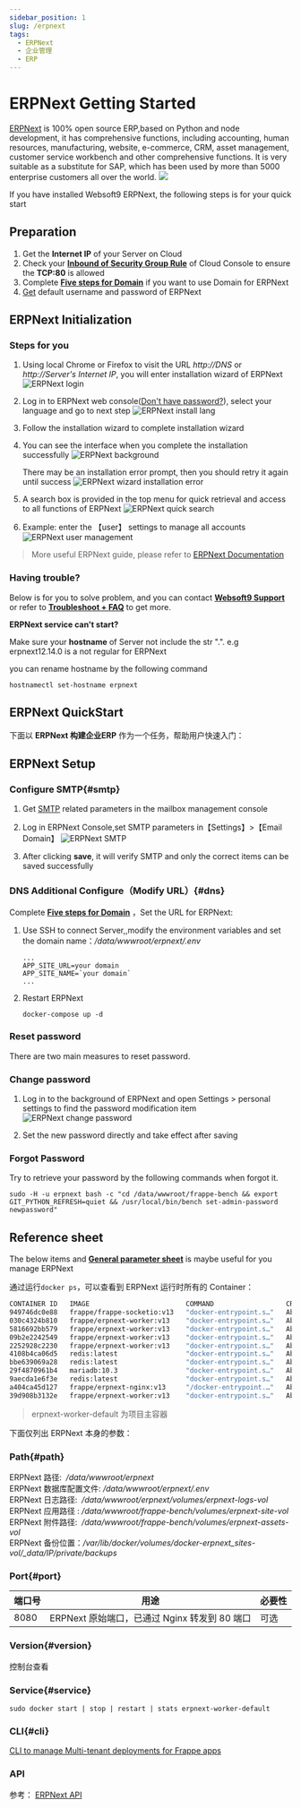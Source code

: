 ```yaml
---
sidebar_position: 1
slug: /erpnext
tags:
  - ERPNext
  - 企业管理
  - ERP
---
```


# ERPNext Getting Started

[ERPNext](https://erpnext.com/) is 100% open source ERP,based on Python and node development, it has comprehensive functions, including accounting, human resources, manufacturing, website, e-commerce, CRM, asset management, customer service workbench and other comprehensive functions. It is very suitable as a substitute for SAP, which has been used by more than 5000 enterprise customers all over the world.
![](http://libs.websoft9.com/Websoft9/DocsPicture/en/erpnext/erpnext-adminui-websoft9.png)

If you have installed Websoft9 ERPNext, the following steps is for your quick start

## Preparation

1. Get the **Internet IP** of your Server on Cloud
2. Check your **[Inbound of Security Group Rule](./administrator/firewall#security)** of Cloud Console to ensure the **TCP:80** is allowed
3. Complete **[Five steps for Domain](./administrator/domain_step)** if you want to use Domain for ERPNext
4. [Get](./user/credentials) default username and password of ERPNext

## ERPNext Initialization

### Steps for you

1. Using local Chrome or Firefox to visit the URL *http://DNS* or *http://Server's Internet IP*, you will enter installation wizard of ERPNext
   ![ERPNext login](https://libs.websoft9.com/Websoft9/DocsPicture/en/erpnext/erpnext-login-websoft9.png)

2. Log in to ERPNext web console([Don't have password?](./user/credentials)), select your language and go to next step 
   ![ERPNext install lang](https://libs.websoft9.com/Websoft9/DocsPicture/en/erpnext/erpnext-installlanguage-websoft9.png)

3. Follow the installation wizard to complete installation wizard

4. You can see the interface when you complete the installation successfully
   ![ERPNext background](https://libs.websoft9.com/Websoft9/DocsPicture/en/erpnext/erpnext-ok-websoft9.png)

   There may be an installation error prompt, then you should retry it again until success
   ![ERPNext wizard installation error](https://libs.websoft9.com/Websoft9/DocsPicture/zh/erpnext/erpnext-wizarderror-websoft9.png)

5. A search box is provided in the top menu for quick retrieval and access to all functions of ERPNext
   ![ERPNext quick search](https://libs.websoft9.com/Websoft9/DocsPicture/en/erpnext/erpnext-usersearch-websoft9.png)

6. Example: enter the 【user】 settings to manage all accounts
   ![ERPNext user management](https://libs.websoft9.com/Websoft9/DocsPicture/en/erpnext/erpnext-userlist-websoft9.png)

> More useful ERPNext guide, please refer to [ERPNext Documentation](https://docs.erpnext.com/)


### Having trouble?

Below is for you to solve problem, and you can contact **[Websoft9 Support](./helpdesk)** or refer to **[Troubleshoot + FAQ](./faq#setup)** to get more.  

**ERPNext service can't start?**

Make sure your **hostname** of Server not include the str ".". e.g erpnext12.14.0 is a not regular for ERPNext

you can rename hostname by the following command

```
hostnamectl set-hostname erpnext
```

## ERPNext QuickStart

下面以 **ERPNext 构建企业ERP** 作为一个任务，帮助用户快速入门：



## ERPNext Setup

### Configure SMTP{#smtp}

1. Get [SMTP](./administrator/smtp) related parameters in the mailbox management console

2. Log in ERPNext Console,set SMTP parameters in【Settings】>【Email Domain】
![ERPNext SMTP](https://libs.websoft9.com/Websoft9/DocsPicture/en/erpnext/erpnext-smtp-websoft9.png)

3. After clicking **save**, it will verify SMTP and only the correct items can be saved successfully

### DNS Additional Configure（Modify URL）{#dns}

Complete **[Five steps for Domain](./administrator/domain_step)** ，Set the URL for ERPNext:

1. Use SSH to connect Server,,modify the environment variables and set the domain name：*/data/wwwroot/erpnext/.env*  
   
   ```
   ...
   APP_SITE_URL=your domain
   APP_SITE_NAME=`your domain`
   ...
   ```


2. Restart ERPNext
   ```
   docker-compose up -d 
   ```

### Reset password

There are two main measures to reset password.

### Change password

1. Log in to the background of ERPNext and open Settings > personal settings to find the password modification item
![ERPNext change password](https://libs.websoft9.com/Websoft9/DocsPicture/en/erpnext/erpnext-modifypw-websoft9.png)

2. Set the new password directly and take effect after saving

### Forgot Password

Try to retrieve your password by the following commands when forgot it.

````
sudo -H -u erpnext bash -c "cd /data/wwwroot/frappe-bench && export GIT_PYTHON_REFRESH=quiet && /usr/local/bin/bench set-admin-password newpassword"
````

## Reference sheet

The below items and **[General parameter sheet](./administrator/parameter)** is maybe useful for you manage ERPNext

通过运行`docker ps`，可以查看到 ERPNext 运行时所有的 Container：

```bash
CONTAINER ID   IMAGE                        COMMAND                  CREATED             STATUS             PORTS                                       NAMES
949746dc0e88   frappe/frappe-socketio:v13   "docker-entrypoint.s…"   About an hour ago   Up About an hour                                               erpnext-socketio
030c4324b810   frappe/erpnext-worker:v13    "docker-entrypoint.s…"   About an hour ago   Up About an hour                                               erpnext-schedule
5816692bb579   frappe/erpnext-worker:v13    "docker-entrypoint.s…"   About an hour ago   Up About an hour                                               erpnext-worker-long
09b2e2242549   frappe/erpnext-worker:v13    "docker-entrypoint.s…"   About an hour ago   Up About an hour                                               erpnext-worker-short
2252928c2230   frappe/erpnext-worker:v13    "docker-entrypoint.s…"   About an hour ago   Up About an hour                                               erpnext-worker-default
4108b4ca06d5   redis:latest                 "docker-entrypoint.s…"   About an hour ago   Up About an hour   6379/tcp                                    erpnext-redis-cache
bbe639069a28   redis:latest                 "docker-entrypoint.s…"   About an hour ago   Up About an hour   6379/tcp                                    erpnext-redis-queue
29f4870961b4   mariadb:10.3                 "docker-entrypoint.s…"   About an hour ago   Up About an hour   0.0.0.0:3306->3306/tcp, :::3306->3306/tcp   erpnext-mariadb
9aecda1e6f3e   redis:latest                 "docker-entrypoint.s…"   About an hour ago   Up About an hour   6379/tcp                                    erpnext-redis-socketio
a404ca45d127   frappe/erpnext-nginx:v13     "/docker-entrypoint.…"   About an hour ago   Up About an hour   0.0.0.0:8000->80/tcp, :::8000->80/tcp       erpnext-nginx
39d908b3132e   frappe/erpnext-worker:v13    "docker-entrypoint.s…"   About an hour ago   Up About an hour                                               erpnext-worker
```

> erpnext-worker-default 为项目主容器

下面仅列出 ERPNext 本身的参数：

### Path{#path}

ERPNext 路径:  */data/wwwroot/erpnext*  
ERPNext 数据库配置文件: */data/wwwroot/erpnext/.env*  
ERPNext 日志路径:  */data/wwwroot/erpnext/volumes/erpnext-logs-vol*  
ERPNext 应用路径 : */data/wwwroot/frappe-bench/volumes/erpnext-site-vol*  
ERPNext 附件路径:  */data/wwwroot/frappe-bench/volumes/erpnext-assets-vol*     
ERPNext 备份位置：*/var/lib/docker/volumes/docker-erpnext_sites-vol/_data/IP/private/backups*  

### Port{#port}

| 端口号 | 用途                                          | 必要性 |
| ------ | --------------------------------------------- | ------ |
| 8080   | ERPNext 原始端口，已通过 Nginx 转发到 80 端口 | 可选   |


### Version{#version}

控制台查看

### Service{#service}

```shell
sudo docker start | stop | restart | stats erpnext-worker-default
```

### CLI{#cli}

[CLI to manage Multi-tenant deployments for Frappe apps](https://github.com/frappe/bench)

### API

参考： [ERPNext API](https://frappeframework.com/docs/user/en/api)

